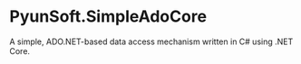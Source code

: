 # PyunSoft.SimpleAdoCore
A simple, ADO.NET-based data access mechanism written in C# using .NET Core.
